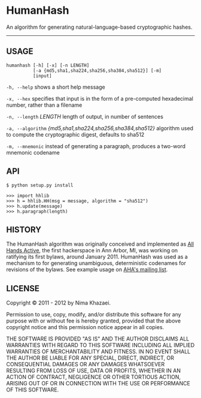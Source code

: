 HumanHash
========

An algorithm for generating natural-language-based cryptographic hashes.

* * * * *

USAGE
-----

~~~~~
humanhash [-h] [-x] [-n LENGTH]
          [-a {md5,sha1,sha224,sha256,sha384,sha512}] [-m]
          [input]
~~~~~

`-h, --help`
  shows a short help message

`-x, --hex`
  specifies that input is in the form of a pre-computed hexadecimal number, 
  rather than a filename

`-n, --length` *LENGTH*
  length of output, in number of sentences

`-a, --algorithm` *{md5,sha1,sha224,sha256,sha384,sha512}*
  algorithm used to compute the cryptographic digest, defaults to sha512

`-m, --mnemonic`
  instead of generating a paragraph, produces a two-word mnemonic codename

API
---

~~~~~
$ python setup.py install

>>> import hhlib
>>> h = hhlib.HH(msg = message, algorithm = "sha512")
>>> h.update(message)
>>> h.paragraph(length)
~~~~~

HISTORY
-------

The HumanHash algorithm was originally conceived and implemented as 
[All Hands Active](http://allhandsactive.com/), the first hackerspace in Ann 
Arbor, MI, was working on ratifying its first bylaws, around January 2011. 
HumanHash was used as a mechanism to for generating unambiguous, deterministic 
codenames for revisions of the bylaws. See example usage on 
[AHA's mailing list](http://goo.gl/CVF1F).

LICENSE
-------

Copyright © 2011 - 2012 by Nima Khazaei.

Permission to use, copy, modify, and/or distribute this software for any 
purpose with or without fee is hereby granted, provided that the above 
copyright notice and this permission notice appear in all copies.

THE SOFTWARE IS PROVIDED "AS IS" AND THE AUTHOR DISCLAIMS ALL WARRANTIES WITH 
REGARD TO THIS SOFTWARE INCLUDING ALL IMPLIED WARRANTIES OF MERCHANTABILITY AND 
FITNESS. IN NO EVENT SHALL THE AUTHOR BE LIABLE FOR ANY SPECIAL, DIRECT, 
INDIRECT, OR CONSEQUENTIAL DAMAGES OR ANY DAMAGES WHATSOEVER RESULTING FROM 
LOSS OF USE, DATA OR PROFITS, WHETHER IN AN ACTION OF CONTRACT, NEGLIGENCE OR 
OTHER TORTIOUS ACTION, ARISING OUT OF OR IN CONNECTION WITH THE USE OR 
PERFORMANCE OF THIS SOFTWARE.
